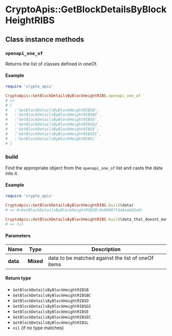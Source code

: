 # CryptoApis::GetBlockDetailsByBlockHeightRIBS

## Class instance methods

### `openapi_one_of`

Returns the list of classes defined in oneOf.

#### Example

```ruby
require 'crypto_apis'

CryptoApis::GetBlockDetailsByBlockHeightRIBS.openapi_one_of
# =>
# [
#   :'GetBlockDetailsByBlockHeightRIBSB',
#   :'GetBlockDetailsByBlockHeightRIBSBC',
#   :'GetBlockDetailsByBlockHeightRIBSD',
#   :'GetBlockDetailsByBlockHeightRIBSD2',
#   :'GetBlockDetailsByBlockHeightRIBSE',
#   :'GetBlockDetailsByBlockHeightRIBSEC',
#   :'GetBlockDetailsByBlockHeightRIBSL'
# ]
```

### build

Find the appropriate object from the `openapi_one_of` list and casts the data into it.

#### Example

```ruby
require 'crypto_apis'

CryptoApis::GetBlockDetailsByBlockHeightRIBS.build(data)
# => #<GetBlockDetailsByBlockHeightRIBSB:0x00007fdd4aab02a0>

CryptoApis::GetBlockDetailsByBlockHeightRIBS.build(data_that_doesnt_match)
# => nil
```

#### Parameters

| Name | Type | Description |
| ---- | ---- | ----------- |
| **data** | **Mixed** | data to be matched against the list of oneOf items |

#### Return type

- `GetBlockDetailsByBlockHeightRIBSB`
- `GetBlockDetailsByBlockHeightRIBSBC`
- `GetBlockDetailsByBlockHeightRIBSD`
- `GetBlockDetailsByBlockHeightRIBSD2`
- `GetBlockDetailsByBlockHeightRIBSE`
- `GetBlockDetailsByBlockHeightRIBSEC`
- `GetBlockDetailsByBlockHeightRIBSL`
- `nil` (if no type matches)

